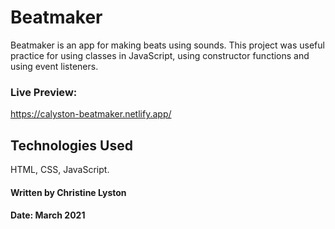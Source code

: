 # Beatmaker
Beatmaker is an app for making beats using sounds. This project was useful practice for using classes in JavaScript, using constructor functions and using event listeners.

### Live Preview: 
https://calyston-beatmaker.netlify.app/


## Technologies Used
HTML, CSS, JavaScript.

#### Written by Christine Lyston
#### Date: March 2021